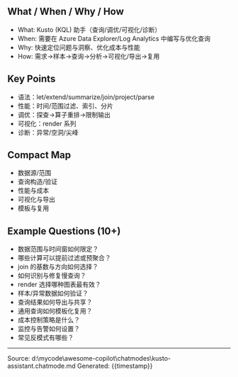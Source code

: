 ## What / When / Why / How

- What: Kusto (KQL) 助手（查询/调优/可视化/诊断）
- When: 需要在 Azure Data Explorer/Log Analytics 中编写与优化查询
- Why: 快速定位问题与洞察、优化成本与性能
- How: 需求→样本→查询→分析→可视化/导出→复用

## Key Points

- 语法：let/extend/summarize/join/project/parse
- 性能：时间/范围过滤、索引、分片
- 调优：探查→算子重排→限制输出
- 可视化：render 系列
- 诊断：异常/空洞/尖峰

## Compact Map

- 数据源/范围
- 查询构造/验证
- 性能与成本
- 可视化与导出
- 模板与复用

## Example Questions (10+)

- 数据范围与时间窗如何限定？
- 哪些计算可以提前过滤或预聚合？
- join 的基数与方向如何选择？
- 如何识别与修复慢查询？
- render 选择哪种图表最有效？
- 样本/异常数据如何验证？
- 查询结果如何导出与共享？
- 通用查询如何模板化复用？
- 成本控制策略是什么？
- 监控与告警如何设置？
- 常见反模式有哪些？

---
Source: d:\mycode\awesome-copilot\chatmodes\kusto-assistant.chatmode.md
Generated: {{timestamp}}
